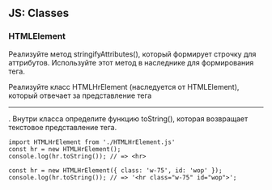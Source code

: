 ## JS: Classes

### HTMLElement
Реализуйте метод stringifyAttributes(), который формирует строчку для аттрибутов. Используйте этот метод в наследнике для формирования тега.

Реализуйте класс HTMLHrElement (наследуется от HTMLElement), который отвечает за представление тега <hr>. Внутри класса определите функцию toString(), которая возвращает текстовое представление тега.

```
import HTMLHrElement from './HTMLHrElement.js'
const hr = new HTMLHrElement();
console.log(hr.toString()); // => <hr>
 
const hr = new HTMLHrElement({ class: 'w-75', id: 'wop' });
console.log(hr.toString()); // => '<hr class="w-75" id="wop">';
```